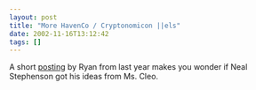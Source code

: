 ```yaml
---
layout: post
title: "More HavenCo / Cryptonomicon ||els"
date: 2002-11-16T13:12:42
tags: []
---
```


A short [posting][1] by Ryan from last year makes you wonder if Neal Stephenson got his ideas from Ms. Cleo.

   [1]: http://www.livejournal.com/users/octal/day/2001/09/03
